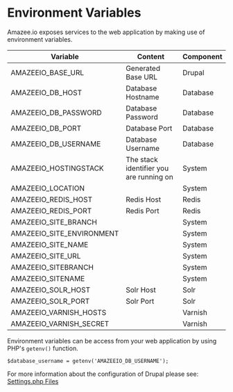 # Environment Variables

Amazee.io exposes services to the web application by making use of environment variables.

| Variable                  | Content            | Component |
|---------------------------|--------------------|-----------|
| AMAZEEIO_BASE_URL         | Generated Base URL | Drupal    |
| AMAZEEIO_DB_HOST          | Database Hostname  | Database  |
| AMAZEEIO_DB_PASSWORD      | Database Password  | Database  |
| AMAZEEIO_DB_PORT          | Database Port      | Database  |
| AMAZEEIO_DB_USERNAME      | Database Username  | Database  |
| AMAZEEIO_HOSTINGSTACK     | The stack identifier you are running on                    | System    |
| AMAZEEIO_LOCATION         |                    | System    |
| AMAZEEIO_REDIS_HOST       | Redis Host         | Redis     |
| AMAZEEIO_REDIS_PORT       | Redis Port         | Redis     |
| AMAZEEIO_SITE_BRANCH      |                    | System    |
| AMAZEEIO_SITE_ENVIRONMENT |                    | System    |
| AMAZEEIO_SITE_NAME        |                    | System    |
| AMAZEEIO_SITE_URL         |                    | System    |
| AMAZEEIO_SITEBRANCH       |                    | System    |
| AMAZEEIO_SITENAME         |                    | System    |
| AMAZEEIO_SOLR_HOST        | Solr Host          | Solr      |
| AMAZEEIO_SOLR_PORT        | Solr Port          | Solr      |
| AMAZEEIO_VARNISH_HOSTS    |                    | Varnish   |
| AMAZEEIO_VARNISH_SECRET   |                    | Varnish   |


Environment variables can be access from your web application by using PHP's `getenv()` function.
```
$database_username = getenv('AMAZEEIO_DB_USERNAME');
```
For more information about the configuration of Drupal please see: [Settings.php Files](./settings_php_files)
